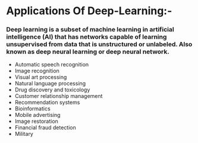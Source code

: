 # Applications Of Deep-Learning:-

### Deep learning is a subset of machine learning in artificial intelligence (AI) that has networks capable of learning unsupervised from data that is unstructured or unlabeled. Also known as deep neural learning or deep neural network. 

* Automatic speech recognition
* Image recognition
* Visual art processing
* Natural language processing
* Drug discovery and toxicology
* Customer relationship management
* Recommendation systems
* Bioinformatics
* Mobile advertising
* Image restoration
* Financial fraud detection
* Military
